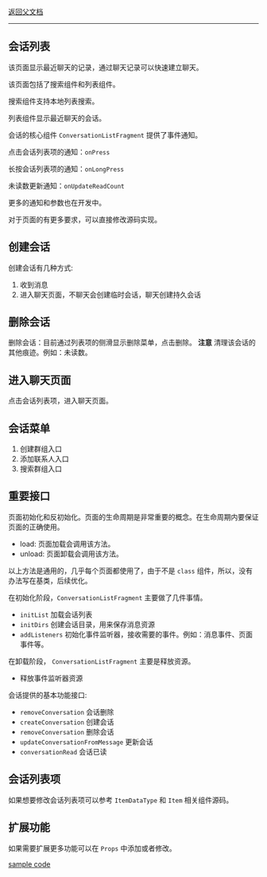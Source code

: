 [返回父文档](./index.md)

---

## 会话列表

该页面显示最近聊天的记录，通过聊天记录可以快速建立聊天。

该页面包括了搜索组件和列表组件。

搜索组件支持本地列表搜索。

列表组件显示最近聊天的会话。

会话的核心组件 `ConversationListFragment` 提供了事件通知。

点击会话列表项的通知：`onPress`

长按会话列表项的通知：`onLongPress`

未读数更新通知：`onUpdateReadCount`

更多的通知和参数也在开发中。

对于页面的有更多要求，可以直接修改源码实现。

## 创建会话

创建会话有几种方式:

1. 收到消息
2. 进入聊天页面，不聊天会创建临时会话，聊天创建持久会话

## 删除会话

删除会话：目前通过列表项的侧滑显示删除菜单，点击删除。
**注意** 清理该会话的其他痕迹。例如：未读数。

## 进入聊天页面

点击会话列表项，进入聊天页面。

## 会话菜单

1. 创建群组入口
2. 添加联系人入口
3. 搜索群组入口

## 重要接口

页面初始化和反初始化。页面的生命周期是非常重要的概念。在生命周期内要保证页面的正确使用。

- load: 页面加载会调用该方法。
- unload: 页面卸载会调用该方法。

以上方法是通用的，几乎每个页面都使用了，由于不是 `class` 组件，所以，没有办法写在基类，后续优化。

在初始化阶段，`ConversationListFragment` 主要做了几件事情。

- `initList` 加载会话列表
- `initDirs` 创建会话目录，用来保存消息资源
- `addListeners` 初始化事件监听器，接收需要的事件。例如：消息事件、页面事件等。

在卸载阶段， `ConversationListFragment` 主要是释放资源。

- 释放事件监听器资源

会话提供的基本功能接口:

- `removeConversation` 会话删除
- `createConversation` 创建会话
- `removeConversation` 删除会话
- `updateConversationFromMessage` 更新会话
- `conversationRead` 会话已读

## 会话列表项

如果想要修改会话列表项可以参考 `ItemDataType` 和 `Item` 相关组件源码。

## 扩展功能

如果需要扩展更多功能可以在 `Props` 中添加或者修改。

[sample code](example/src/fragments/ConversationList.tsx)
